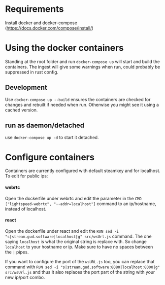 # Requirements
Install docker and docker-compose (https://docs.docker.com/compose/install/) 

# Using the docker containers
Standing at the root folder and run ``docker-compose up`` will start and build the containers. The ingest will give some warnings when run, could probably be suppressed in rust config. 

## Development
Use ``docker-compose up --build`` ensures the containers are checked for changes and rebuilt if needed when run. Otherwise you might see it using a cached version.

## run as daemon/detached
use ``docker-compose up -d`` to start it detached. 

# Configure containers
Containers are currently configured with default steamkey and for localhost. To edit for public ips:

#### webrtc
Open the dockerfile under webrtc and edit the parameter in the ``CMD ["lightspeed-webrtc", "--addr=localhost"]`` command to an ip/hostname, instead of localhost.

#### react
Open the dockerfile under react and edit the ``RUN sed -i "s|stream.gud.software|localhost|g" src/wsUrl.js`` command. The one saying ``localhost`` is what the original string is replace with. So change ``localhost`` to your hostname or ip. Make sure to have no spaces between the ``|`` pipes. 

If you want to configure the port of the ``wsURL.js`` too, you can replace that command with ``RUN sed -i "s|stream.gud.software:8080|localhost:8000|g" src/wsUrl.js`` and thus it also replaces the port part of the string with your new ip/port combo. 